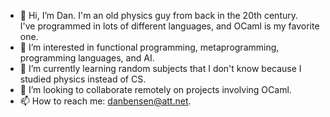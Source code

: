 - 👋 Hi, I’m Dan. I'm an old physics guy from back in the 20th century.  
I've programmed in lots of different languages, and OCaml is my favorite one.
- 👀 I’m interested in functional programming, metaprogramming, programming languages, and AI.
- 🌱 I’m currently learning random subjects that I don't know because I studied physics instead of CS.
- 💞️ I’m looking to collaborate remotely on projects involving OCaml.
- 📫 How to reach me: danbensen@att.net.

<!---
Drakken/Drakken is a ✨ special ✨ repository because its `README.md` (this file) appears on your GitHub profile.
You can click the Preview link to take a look at your changes.
--->
